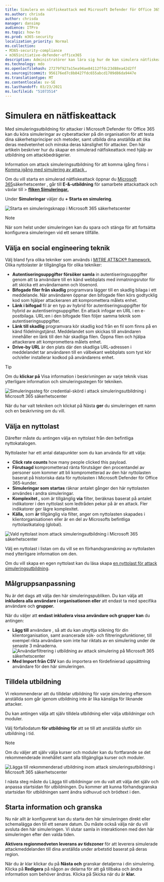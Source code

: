 ```yaml
---
title: Simulera en nätfiskeattack med Microsoft Defender för Office 365
ms.author: chrisda
author: chrisda
manager: dansimp
audience: ITPro
ms.topic: how-to
ms.prod: m365-security
localization_priority: Normal
ms.collection:
- M365-security-compliance
- m365initiative-defender-office365
description: Administratörer kan lära sig hur de kan simulera nätfiskeattacker och träna sina användare mot nätfiskeskydd med hjälp av utbildning om attackbedrägerier i Microsoft Defender för Office 365.
ms.technology: mdo
ms.openlocfilehash: 27279f927a15ea94ae84112ffdc23d88ea42d2ff
ms.sourcegitcommit: 956176ed7c8b8427fdc655abcd1709d86da9447e
ms.translationtype: MT
ms.contentlocale: sv-SE
ms.lasthandoff: 03/23/2021
ms.locfileid: "51073514"
---
```

# <a name="simulate-a-phishing-attack"></a>Simulera en nätfiskeattack

Med simuleringsutbildning för attacker i Microsoft Defender för Office 365 kan du köra simuleringar av cyberattacker på din organisation för att testa dina säkerhetsprinciper och metoder, samt utbilda dina anställda att öka deras medvetenhet och minska deras känslighet för attacker. Den här artikeln beskriver hur du skapar en simulerad nätfiskeattack med hjälp av utbildning om attackbedrägerier.

Information om attack simuleringsutbildning för att komma igång finns i [Komma igång med simulering av attack .](attack-simulation-training-get-started.md)

Om du vill starta en simulerad nätfiskeattack öppnar du [Microsoft 365](https://security.microsoft.com/)säkerhetscenter , går till **E-&-utbildning** för samarbete attackattack och växlar till \>  [**fliken Simuleringar.**](https://security.microsoft.com/attacksimulator?viewid=simulations)

Under **Simuleringar** väljer du **+ Starta en simulering**.

![Starta en simuleringsknapp i Microsoft 365 säkerhetscenter](../../media/attack-sim-preview-launch.png)

> [!NOTE]
> När som helst under simuleringen kan du spara och stänga för att fortsätta konfigurera simuleringen vid ett senare tillfälle.

## <a name="selecting-a-social-engineering-technique"></a>Välja en social engineering teknik

Välj bland fyra olika tekniker som används i [MITRE ATT&CK® framework.](https://attack.mitre.org/techniques/enterprise/) Olika nyttolaster är tillgängliga för olika tekniker:

- **Autentiseringsuppgifter försöker samla** in autentiseringsuppgifter genom att ta användare till en känd webbplats med inmatningsrutor för att skicka ett användarnamn och lösenord.
- **Bifogade filer från skadlig** programvara lägger till en skadlig bilaga i ett meddelande. När användaren öppnar den bifogade filen körs godtycklig kod som hjälper attackeraren att kompromettera målets enhet.
- **Länk i bifogad** fil är en typ av hybrid för autentiseringsuppgifter för hybrid av autentiseringsuppgifter. En attack infogar en URL i en e-postbilaga. URL:en i den bifogade filen följer samma teknik som autentiseringsuppgifter.
- **Länk till skadlig** programvara kör skadlig kod från en fil som finns på en känd fildelningstjänst. Meddelandet som skickas till användaren innehåller en länk till den här skadliga filen. Öppna filen och hjälpa attackerare att kompromettera målets enhet.
- **Drive-by URL** är den plats där den skadliga URL-adressen i meddelandet tar användaren till en välbekant webbplats som tyst kör och/eller installerar kodkod på användarens enhet.

> [!TIP]
> Om du **klickar på** Visa information i beskrivningen av varje teknik visas ytterligare information och simuleringsstegen för tekniken.
>
> ![Simuleringssteg för credential-skörd i attack simuleringsutbildning i Microsoft 365 säkerhetscenter](../../media/attack-sim-preview-sim-steps.png)

När du har valt tekniken och klickat på Nästa **ger** du simuleringen ett namn och en beskrivning om du vill.

## <a name="selecting-a-payload"></a>Välja en nyttolast

Därefter måste du antingen välja en nyttolast från den befintliga nyttokatalogen.

Nyttolaster har ett antal datapunkter som du kan använda för att välja:

- **Click rate counts** how many people clicked this payload.
- **Förutsagd** komprometterad ränta förutsäger den procentandel av personer som kommer att bli komprometterad av den här nyttolasten baserat på historiska data för nyttolasten i Microsoft Defender för Office 365-kunder.
- **Simuleringar som startas** räknar antalet gånger den här nyttolasten användes i andra simuleringar.
- **Komplexitet ,** som är tillgänglig **via** filter, beräknas baserat på antalet indikatorer i den nyttolast som ledtråden pekar på är en attack. Fler indikatorer ger lägre komplexitet.
- **Källa,** som **är** tillgänglig via filter, anger om nyttolasten skapades i klientorganisationen eller är en del av Microsofts befintliga nyttolastkatalog (global).

![Vald nyttolast inom attack simuleringsutbildning i Microsoft 365 säkerhetscenter](../../media/attack-sim-preview-select-payload.png)

Välj en nyttolast i listan om du vill se en förhandsgranskning av nyttolasten med ytterligare information om den.

Om du vill skapa en egen nyttolast kan du läsa skapa [en nyttolast för attack simuleringsutbildning](attack-simulation-training-payloads.md).

## <a name="audience-targeting"></a>Målgruppsanpassning

Nu är det dags att välja den här simuleringspubliken. Du kan välja att **inkludera alla användare i organisationen eller** att endast ta med specifika användare och **grupper.**

När du väljer att **endast inkludera vissa användare och grupper kan** du antingen:

- **Lägg till** användare , så att du kan utnyttja sökning för din klientorganisation, samt avancerade sök- och filtreringsfunktioner, till exempel rikta användare som inte har riktats av en simulering under de senaste 3 månaderna.
  ![Användarfiltrering i utbildning av attack simulering på Microsoft 365 säkerhetscenter](../../media/attack-sim-preview-user-targeting.png)
- **Med Import från CSV** kan du importera en fördefinierad uppsättning användare för den här simuleringen.

## <a name="assigning-training"></a>Tilldela utbildning

Vi rekommenderar att du tilldelar utbildning för varje simulering eftersom anställda som går igenom utbildning inte är lika känsliga för liknande attacker.

Du kan antingen välja att själv tilldela utbildning eller välja utbildningar och moduler.

Välj förfallodatum **för utbildning för** att se till att anställda slutför sin utbildning i tid.

> [!NOTE]
> Om du väljer att själv välja kurser och moduler kan du fortfarande se det rekommenderade innehållet samt alla tillgängliga kurser och moduler.
>
> ![Lägga till rekommenderad utbildning inom attack simuleringsutbildning i Microsoft 365 säkerhetscenter](../../media/attack-sim-preview-add-training.png)

I nästa steg måste du  Lägga till utbildningar om du valt att välja det själv och anpassa startsidan för utbildningen. Du kommer att kunna förhandsgranska startsidan för utbildningen samt ändra sidhuvud och brödtext i den.

## <a name="launch-details-and-review"></a>Starta information och granska

Nu när allt är konfigurerat kan du starta den här simuleringen direkt eller schemalägga den till ett senare datum. Du måste också välja när du vill avsluta den här simuleringen. Vi slutar samla in interaktionen med den här simuleringen efter den valda tiden.

**Aktivera regionmedveten leverans av tidszoner** för att leverera simulerade attackmeddelanden till dina anställda under arbetstid baserat på deras region.

När du är klar klickar du på **Nästa och** granskar detaljerna i din simulering. Klicka på **Redigera** på någon av delarna för att gå tillbaka och ändra information som behöver ändras. Klicka på Skicka när du är **klar.**
